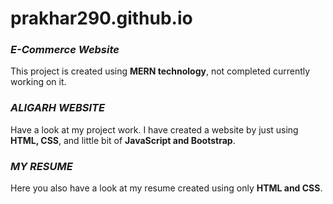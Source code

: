 # prakhar290.github.io


### ***E-Commerce Website***

This project is created using **MERN technology**, not completed currently working on it.

### ***ALIGARH WEBSITE***

Have a look at my project work. I have created a website by just using **HTML, CSS**, and little bit of **JavaScript and Bootstrap**.

### ***MY RESUME***

Here you also have a look at my resume created using only **HTML and CSS**. 
